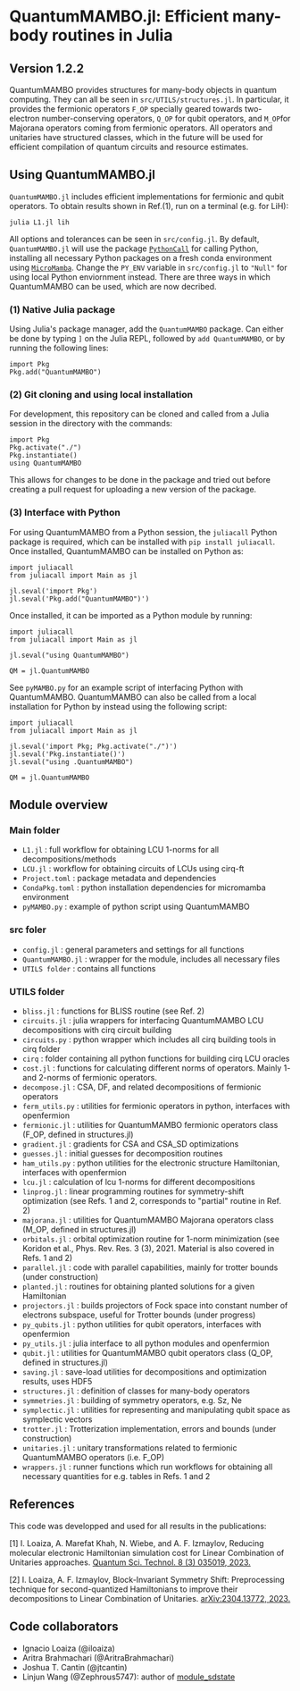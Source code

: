 # QuantumMAMBO.jl: Efficient many-body routines in Julia
## Version 1.2.2
QuantumMAMBO provides structures for many-body objects in quantum computing. They can all be seen in `src/UTILS/structures.jl`. In particular, it provides the fermionic operators `F_OP` specially geared towards two-electron number-conserving operators, `Q_OP` for qubit operators, and `M_OP`for Majorana operators coming from fermionic operators. All operators and unitaries have structured classes, which in the future will be used for efficient compilation of quantum circuits and resource estimates.


## Using QuantumMAMBO.jl
`QuantumMAMBO.jl` includes efficient implementations for fermionic and qubit operators. To obtain results shown in Ref.(1), run on a terminal (e.g. for LiH):

`julia L1.jl lih`

All options and tolerances can be seen in `src/config.jl`. By default, `QuantumMAMBO.jl` will use the package [`PythonCall`](https://github.com/cjdoris/PythonCall.jl) for calling Python, installing all necessary Python packages on a fresh conda environment using [`MicroMamba`](https://github.com/cjdoris/MicroMamba.jl). Change the `PY_ENV` variable in `src/config.jl` to `"Null"` for using local Python enviornment instead. There are three ways in which QuantumMAMBO can be used, which are now decribed.

### (1) Native Julia package
Using Julia's package manager, add the `QuantumMAMBO` package. Can either be done by typing `]` on the Julia REPL, followed by `add QuantumMAMBO`, or by running the following lines:
```
import Pkg
Pkg.add("QuantumMAMBO")
```
### (2) Git cloning and using local installation
For development, this repository can be cloned and called from a Julia session in the directory with the commands:
```
import Pkg
Pkg.activate("./")
Pkg.instantiate()
using QuantumMAMBO
```
This allows for changes to be done in the package and tried out before creating a pull request for uploading a new version of the package.

### (3) Interface with Python
For using QuantumMAMBO from a Python session, the `juliacall` Python package is required, which can be installed with `pip install juliacall`. Once installed, QuantumMAMBO can be installed on Python as:
```
import juliacall
from juliacall import Main as jl

jl.seval('import Pkg')
jl.seval('Pkg.add("QuantumMAMBO")')
```
Once installed, it can be imported as a Python module by running:
```
import juliacall
from juliacall import Main as jl

jl.seval("using QuantumMAMBO")

QM = jl.QuantumMAMBO
```
See `pyMAMBO.py` for an example script of interfacing Python with QuantumMAMBO. QuantumMAMBO can also be called from a local installation for Python by instead using the following script:
```
import juliacall
from juliacall import Main as jl

jl.seval('import Pkg; Pkg.activate("./")')
jl.seval('Pkg.instantiate()')
jl.seval("using .QuantumMAMBO")

QM = jl.QuantumMAMBO
```


## Module overview

### Main folder
- `L1.jl` : full workflow for obtaining LCU 1-norms for all decompositions/methods
- `LCU.jl` : workflow for obtaining circuits of LCUs using cirq-ft
- `Project.toml` : package metadata and dependencies
- `CondaPkg.toml` : python installation dependencies for micromamba environment
- `pyMAMBO.py` : example of python script using QuantumMAMBO


### src foler
- `config.jl` : general parameters and settings for all functions
- `QuantumMAMBO.jl` : wrapper for the module, includes all necessary files
- `UTILS folder` : contains all functions

### UTILS folder
- `bliss.jl` : functions for BLISS routine (see Ref. 2)
- `circuits.jl` : julia wrappers for interfacing QuantumMAMBO LCU decompositions with cirq circuit building
- `circuits.py` : python wrapper which includes all cirq building tools in cirq folder
- `cirq` : folder containing all python functions for building cirq LCU oracles
- `cost.jl` : functions for calculating different norms of operators. Mainly 1- and 2-norms of fermionic operators.
- `decompose.jl` : CSA, DF, and related decompositions of fermionic operators
- `ferm_utils.py` : utilities for fermionic operators in python, interfaces with openfermion
- `fermionic.jl` : utilities for QuantumMAMBO fermionic operators class (F_OP, defined in structures.jl)
- `gradient.jl` : gradients for CSA and CSA_SD optimizations
- `guesses.jl` : initial guesses for decomposition routines
- `ham_utils.py` : python utilities for the electronic structure Hamiltonian, interfaces with openfermion
- `lcu.jl` : calculation of lcu 1-norms for different decompositions
- `linprog.jl` : linear programming routines for symmetry-shift optimization (see Refs. 1 and 2, corresponds to "partial" routine in Ref. 2)
- `majorana.jl` : utilities for QuantumMAMBO Majorana operators class (M_OP, defined in structures.jl)
- `orbitals.jl` : orbital optimization routine for 1-norm minimization (see Koridon et al., Phys. Rev. Res. 3 (3), 2021. Material is also covered in Refs. 1 and 2)
- `parallel.jl` : code with parallel capabilities, mainly for trotter bounds (under construction)
- `planted.jl` : routines for obtaining planted solutions for a given Hamiltonian
- `projectors.jl` : builds projectors of Fock space into constant number of electrons subspace, useful for Trotter bounds (under progress)
- `py_qubits.jl` : python utilities for qubit operators, interfaces with openfermion
- `py_utils.jl` : julia interface to all python modules and openfermion
- `qubit.jl` : utilities for QuantumMAMBO qubit operators class (Q_OP, defined in structures.jl)
- `saving.jl` : save-load utilities for decompositions and optimization results, uses HDF5
- `structures.jl` : definition of classes for many-body operators
- `symmetries.jl` : building of symmetry operators, e.g. Sz, Ne
- `symplectic.jl` : utilities for representing and manipulating qubit space as symplectic vectors
- `trotter.jl` : Trotterization implementation, errors and bounds (under construction)
- `unitaries.jl` : unitary transformations related to fermionic QuantumMAMBO operators (i.e. F_OP)
- `wrappers.jl` : runner functions which run workflows for obtaining all necessary quantities for e.g. tables in Refs. 1 and 2


## References
This code was developped and used for all results in the publications:

[1] I. Loaiza, A. Marefat Khah, N. Wiebe, and A. F. Izmaylov, Reducing molecular electronic Hamiltonian simulation cost for Linear Combination of Unitaries approaches. [Quantum Sci. Technol. 8 (3) 035019, 2023.](https://www.doi.org/10.1088/2058-9565/acd577)

[2] I. Loaiza, A. F. Izmaylov, Block-Invariant Symmetry Shift: Preprocessing technique for second-quantized Hamiltonians to improve their decompositions to Linear Combination of Unitaries. [arXiv:2304.13772, 2023.](https://arxiv.org/abs/2304.13772)

## Code collaborators
- Ignacio Loaiza (@iloaiza)
- Aritra Brahmachari (@AritraBrahmachari)
- Joshua T. Cantin (@jtcantin)
- Linjun Wang (@Zephrous5747): author of [module_sdstate](https://github.com/Zephrous5747/sdstate)
